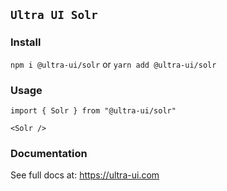 ## `Ultra UI Solr`

### Install

`npm i @ultra-ui/solr` or `yarn add @ultra-ui/solr`

### Usage

```
import { Solr } from "@ultra-ui/solr"

<Solr />

```

### Documentation

See full docs at: https://ultra-ui.com
